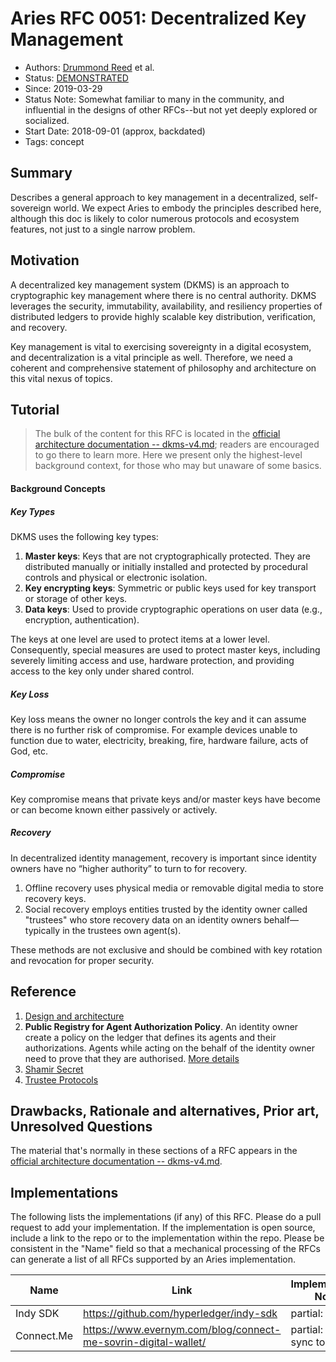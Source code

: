 # Aries RFC 0051: Decentralized Key Management

- Authors: [Drummond Reed](drummond@connect.me) et al.
- Status: [DEMONSTRATED](/README.md#demonstrated)
- Since: 2019-03-29
- Status Note: Somewhat familiar to many in the community, and influential in the designs of other RFCs--but not yet deeply explored or socialized.
- Start Date: 2018-09-01 (approx, backdated)
- Tags: concept

## Summary

Describes a general approach to key management in a decentralized,
self-sovereign world. We expect Aries to embody the principles
described here, although this doc is likely to color numerous
protocols and ecosystem features, not just to a single narrow
problem.

## Motivation

A decentralized key management system (DKMS) is an approach to cryptographic key
management where there is no central authority. DKMS leverages the security,
immutability, availability, and resiliency properties of distributed ledgers
to provide highly scalable key distribution, verification, and recovery.

Key management is vital to exercising sovereignty in a digital ecosystem,
and decentralization is a vital principle as well. Therefore, we need a
coherent and comprehensive statement of philosophy and architecture on
this vital nexus of topics.

## Tutorial

>The bulk of the content for this RFC is located in the [official architecture
documentation -- dkms-v4.md](dkms-v4.md); readers are encouraged to go there to learn more. Here
we present only the highest-level background context, for those who may but unaware
of some basics.

#### Background Concepts

##### Key Types

DKMS uses the following key types:
1. **Master keys**: Keys that are not cryptographically protected. They are distributed manually or
initially installed and protected by procedural controls and physical or electronic isolation.
2. **Key encrypting keys**: Symmetric or public keys used for key transport or storage of other keys.
3. **Data keys**: Used to provide cryptographic operations on user data (e.g., encryption, authentication).

The keys at one level are used to protect items at a lower level. Consequently, special measures
are used to protect master keys, including severely limiting access and use, hardware protection,
and providing access to the key only under shared control.

##### Key Loss

Key loss means the owner no longer controls the key and it can assume there is no further risk of compromise. For example devices unable to function due to water, electricity, breaking, fire, hardware failure, acts of God, etc.

##### Compromise

Key compromise means that private keys and/or master keys have become or can become known either passively or actively.

##### Recovery

In decentralized identity management, recovery is important since identity owners have no “higher authority”
to turn to for recovery.
1. Offline recovery uses physical media or removable digital media to store recovery keys.
2. Social recovery employs entities trusted by the identity owner called "trustees" who store recovery data on an identity owners behalf—typically
in the trustees own agent(s).

These methods are not exclusive and should be combined with key rotation and revocation for proper security.

## Reference

1. [Design and architecture](dkms-v4.md)
2. **Public Registry for Agent Authorization Policy**. An identity owner create a policy on the ledger that defines its agents and their authorizations.
   Agents while acting on the behalf of the identity owner need to prove that they are authorised. [More details](pdf/aap.pdf)
3. [Shamir Secret](shamir_secret.md)
4. [Trustee Protocols](trustee_protocols.md)


## Drawbacks, Rationale and alternatives, Prior art, Unresolved Questions

The material that's normally in these sections of a RFC appears in
the [official architecture documentation -- dkms-v4.md](dkms-v4.md).

## Implementations

The following lists the implementations (if any) of this RFC. Please do a pull request to add your implementation. If the implementation is open source, include a link to the repo or to the implementation within the repo. Please be consistent in the "Name" field so that a mechanical processing of the RFCs can generate a list of all RFCs supported by an Aries implementation.

Name | Link | Implementation Notes
--- | --- | ---
Indy SDK | https://github.com/hyperledger/indy-sdk | partial: backup 
Connect.Me | https://www.evernym.com/blog/connect-me-sovrin-digital-wallet/ | partial: backup, sync to cloud 

